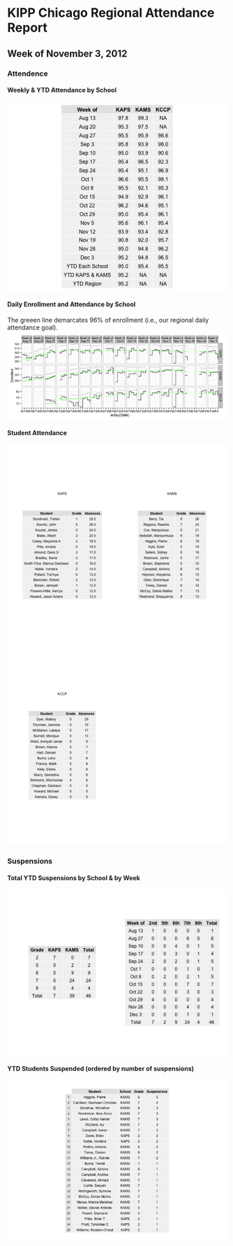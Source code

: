 KIPP Chicago Regional Attendance Report
========================================================
Week of November 3, 2012
--------------------------------------------------------

### Attendence













#### Weekly & YTD Attendance by School
![plot of chunk tbl_Weekly_Attendance](figure/tbl_Weekly_Attendance.png) 

#### Daily Enrollment and Attendance by School
The greeen line demarcates 96% of enrollment (i.e., our regional daily attendance goal).
![plot of chunk fig_Daily_Attendence](figure/fig_Daily_Attendence.png) 

#### Student Attendance 
![plot of chunk Student_Attendence](figure/Student_Attendence.png) 



### Suspensions


#### Total YTD Suspensions by School & by Week
![plot of chunk tbl_Suspensions](figure/tbl_Suspensions.png) 

#### YTD Students Suspended (ordered by number of suspensions)
![plot of chunk tbl_Suspensions_Leaderboard](figure/tbl_Suspensions_Leaderboard.png) 


